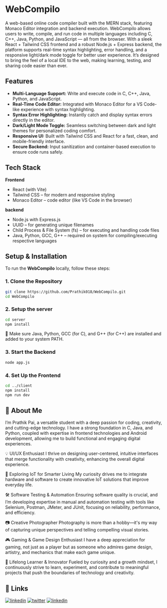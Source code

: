 
#  WebCompilo
A web-based online code compiler built with the MERN stack, featuring Monaco Editor integration and backend execution. WebCompilo allows users to write, compile, and run code in multiple languages including C, C++, Java, Python, and JavaScript — all from the browser. With a sleek React + Tailwind CSS frontend and a robust Node.js + Express backend, the platform supports real-time syntax highlighting, error handling, and a responsive light/dark mode toggle for better user experience. It’s designed to bring the feel of a local IDE to the web, making learning, testing, and sharing code easier than ever.
## Features
- **Multi-Language Support:** Write and execute code in C, C++, Java, Python, and JavaScript.
- **Real-Time Code Editor:** Integrated with Monaco Editor for a VS Code-like experience with syntax highlighting.
- **Syntax Error Highlighting:** Instantly catch and display syntax errors directly in the editor.
- **Dark/Light Mode Toggle:** Seamless switching between dark and light themes for personalized coding comfort.
- **Responsive UI:** Built with Tailwind CSS and React for a fast, clean, and mobile-friendly interface.
- **Secure Backend:** Input sanitization and container-based execution to ensure code runs safely.













## Tech Stack

**Frontend**
- React (with Vite)
- Tailwind CSS – for modern and responsive styling
- Monaco Editor – code editor (like VS Code in the browser)

**backend**
- Node.js with Express.js
- UUID – for generating unique filenames
- Child Process & File System (fs) – for executing and handling code files
- Java, Python, GCC, G++ – required on system for compiling/executing respective languages








## Setup & Installation
To run the **WebCompilo** locally, follow these steps:

### 1. Clone the Repository
```bash
git clone https://github.com/Prathik018/WebCompilo.git
cd WebCompilo
```
### 2. Setup the server

```bash
cd server
npm install
```
📌 Make sure Java, Python, GCC (for C), and G++ (for C++) are installed and added to your system PATH.



### 3. Start the Backend
```bash
node app.js
```

### 4. Set Up the Frontend
```bash
cd ../client
npm install
npm run dev

```


    
## 🚀 About Me
I’m Prathik Pai, a versatile student with a deep passion for coding, creativity, and cutting-edge technology. I have a strong foundation in C, Java, and Python, coupled with expertise in frontend technologies and Android development, allowing me to build functional and engaging digital experiences.

💡 UI/UX Enthusiast
I thrive on designing user-centered, intuitive interfaces that merge functionality with creativity, enhancing the overall digital experience.

🔧 Exploring IoT for Smarter Living
My curiosity drives me to integrate hardware and software to create innovative IoT solutions that improve everyday life.

🛠 Software Testing & Automation
Ensuring software quality is crucial, and I’m developing expertise in manual and automation testing with tools like Selenium, Postman, JMeter, and JUnit, focusing on reliability, performance, and efficiency.

📷 Creative Photographer
Photography is more than a hobby—it's my way of capturing unique perspectives and telling compelling visual stories.

🎮 Gaming & Game Design Enthusiast
I have a deep appreciation for gaming, not just as a player but as someone who admires game design, artistry, and mechanics that make each game unique.

🚀 Lifelong Learner & Innovator
Fueled by curiosity and a growth mindset, I continuously strive to learn, experiment, and contribute to meaningful projects that push the boundaries of technology and creativity.


## 🔗 Links

[![linkedin](https://img.shields.io/badge/linkedin-0A66C2?style=for-the-badge&logo=linkedin&logoColor=white)](https://www.linkedin.com/in/prathikpai18/)
[![twitter](https://img.shields.io/badge/twitter-1DA1F2?style=for-the-badge&logo=twitter&logoColor=white)](https://x.com/Prathik__Pai)
[![linkedin](https://img.shields.io/badge/Instagram-%23E4405F.svg?style=for-the-badge&logo=Instagram&logoColor=white)](https://www.instagram.com//prathikk.pai)
